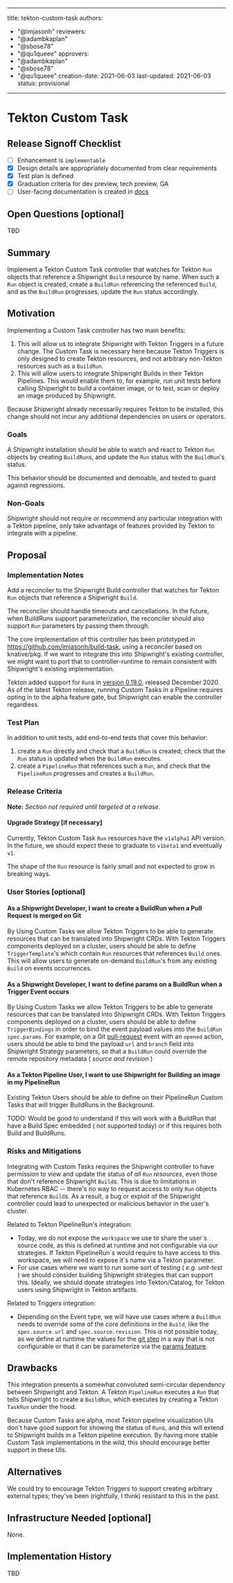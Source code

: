 <!--
Copyright The Shipwright Contributors

SPDX-License-Identifier: Apache-2.0
-->

---
title: tekton-custom-task
authors:
  - "@imjasonh"
reviewers:
  - "@adambkaplan"
  - "@sbose78"
  - "@qu1queee"
approvers:
  - "@adambkaplan"
  - "@sbose78"
  - "@qu1queee"
creation-date: 2021-06-03
last-updated: 2021-06-03
status: provisional
---

# Tekton Custom Task

## Release Signoff Checklist

- [ ] Enhancement is `implementable`
- [x] Design details are appropriately documented from clear requirements
- [x] Test plan is defined
- [x] Graduation criteria for dev preview, tech preview, GA
- [ ] User-facing documentation is created in [docs](/docs/)

## Open Questions [optional]

TBD

## Summary

Implement a Tekton Custom Task controller that watches for Tekton `Run` objects that reference a Shipwright `Build` resource by name.
When such a `Run` object is created, create a `BuildRun` referencing the referenced `Build`, and as the `BuildRun` progresses, update the `Run` status accordingly.

## Motivation

Implementing a Custom Task controller has two main benefits:

1. This will allow us to integrate Shipwright with Tekton Triggers in a future change.
   The Custom Task is necessary here because Tekton Triggers is only designed to create Tekton resources, and not arbitrary non-Tekton resources such as a `BuildRun`.
1. This will allow users to integrate Shipwright Builds in their Tekton Pipelines.
   This would enable them to, for example, run unit tests before calling Shipwright to build a container image, or to test, scan or deploy an image produced by Shipwright.

Because Shipwright already necessarily requires Tekton to be installed, this change should not incur any additional dependencies on users or operators.

### Goals

A Shipwright installation should be able to watch and react to Tekton `Run` objects by creating `BuildRun`s, and update the `Run` status with the `BuildRun`'s status.

This behavior should be documented and demoable, and tested to guard against regressions.

### Non-Goals

Shipwright should not require or recommend any particular integration with a Tekton pipeline, only take advantage of features provided by Tekton to integrate with a pipeline.

## Proposal

### Implementation Notes

Add a reconciler to the Shipwright Build controller that watches for Tekton `Run` objects that reference a Shipwright `Build`.

The reconciler should handle timeouts and cancellations.
In the future, when BuildRuns support parameterization, the reconciler should also support `Run` parameters by passing them through.

The core implementation of this controller has been prototyped in https://github.com/imjasonh/build-task, using a reconciler based on knative/pkg.
If we want to integrate this into Shipwright's existing controller, we might want to port that to controller-runtime to remain consistent with Shipwright's existing implementation.

Tekton added support for `Run`s in [version 0.19.0](https://github.com/tektoncd/pipeline/releases/tag/v0.19.0), released December 2020.
As of the latest Tekton release, running Custom Tasks in a Pipeline requires opting in to the alpha feature gate, but Shipwright can enable the controller regardless.

### Test Plan

In addition to unit tests, add end-to-end tests that cover this behavior:

1. create a `Run` directly and check that a `BuildRun` is created; check that the `Run` status is updated when the `BuildRun` executes.
1. create a `PipelineRun` that references such a `Run`, and check that the `PipelineRun` progresses and creates a `BuildRun`.

### Release Criteria

**Note:** *Section not required until targeted at a release.*

#### Upgrade Strategy [if necessary]

Currently, Tekton Custom Task `Run` resources have the `v1alpha1` API version.
In the future, we should expect these to graduate to `v1beta1` and eventually `v1`.

The shape of the `Run` resource is fairly small and not expected to grow in breaking ways.

### User Stories [optional]

#### As a Shipwright Developer, I want to create a BuildRun when a Pull Request is merged on Git

By Using Custom Tasks we allow Tekton Triggers to be able to generate resources that can be translated into Shipwright CRDs. With Tekton Triggers components deployed on a cluster, users should be able to define `TriggerTemplate`'s which contain `Run` resources that references `Build` ones. This will allow users to generate on-demand `BuildRun`'s from any existing `Build` on events occurrences.

#### As a Shipwright Developer, I want to define params on a BuildRun when a Trigger Event occurs

By Using Custom Tasks we allow Tekton Triggers to be able to generate resources that can be translated into Shipwright CRDs. With Tekton Triggers components deployed on a cluster, users should be able to define `TriggerBindings` in order to bind the event payload values into the `BuildRun` `spec.params`. For example, on a Git [pull-request](https://docs.github.com/en/developers/webhooks-and-events/webhooks/webhook-events-and-payloads#pull_request) event with an `opened` action, users should be able to bind the payload `url` and `branch` field into Shipwright Strategy parameters, so that a `BuildRun` could override the remote repository metadata ( _source and revision_ )

#### As a Tekton Pipeline User, I want to use Shipwright for Building an image in my PipelineRun

Existing Tekton Users should be able to define on their PipelineRun Custom Tasks that will trigger BuildRuns in the Background.

TODO: Would be good to understand if this will work with a BuildRun that have a Build Spec embedded ( not supported today) or if this requires both Build and BuildRuns.

### Risks and Mitigations

Integrating with Custom Tasks requires the Shipwright controller to have permission to view and update the status of _all `Run` resources_, even those that don't reference Shipwright `Build`s.
This is due to limitations in Kubernetes RBAC -- there's no way to request access to only `Run` objects that reference `Build`s.
As a result, a bug or exploit of the Shipwright controller could lead to unexpected or malicious behavior in the user's cluster.

Related to Tekton PipelineRun's integration:

- Today, we do not expose the `workspace` we use to share the user´s source code, as this is defined at runtime and not configurable via our strategies. If Tekton PipelineRun´s would require to have access to this workspace, we will need to expose it´s name via a Tekton parameter.
- For use cases where we want to run some sort of testing ( _e.g. unit-test_ ) we should consider building Shipwright strategies that can support this. Ideally, we should donate strategies into Tekton/Catalog, for Tekton users using Shipwright in Tekton artifacts.

Related to Triggers integration:

- Depending on the Event type, we will have use cases where a `BuildRun` needs to override some of the core definitions in the `Build`, like the `spec.source.url` and `spec.source.revision`. This is not possible today, as we define at runtime the values for the [git step](https://github.com/shipwright-io/build/blob/main/pkg/reconciler/buildrun/resources/sources/git.go#L36-L43) in a way that is not configurable or that it can be parameterize via the [params feature](https://github.com/shipwright-io/build/pull/781).

## Drawbacks

This integration presents a somewhat convoluted semi-circular dependency between Shipwright and Tekton.
A Tekton `PipelineRun` executes a `Run` that tells Shipwright to create a `BuildRun`, which executes by creating a Tekton `TaskRun` under the hood.

Because Custom Tasks are alpha, most Tekton pipeline visualization UIs don't have good support for showing the status of `Run`s, and this will extend to Shipwright builds in a Tekton pipeline execution.
By having more stable Custom Task implementations in the wild, this should encourage better support in these UIs.

## Alternatives

We could try to encourage Tekton Triggers to support creating arbitrary external types; they've been (rightfully, I think) resistant to this in the past.

## Infrastructure Needed [optional]

None.

## Implementation History

TBD
